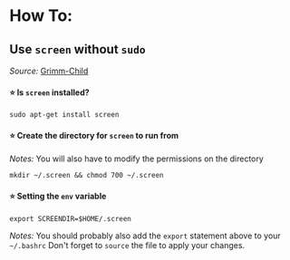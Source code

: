# How To:
## Use `screen` without `sudo`
*Source:* [Grimm-Child](https://github.com/Grimm-Child/.Matrix)

#### ⭐ Is `screen` installed?
```
sudo apt-get install screen
```

#### ⭐ Create the directory for `screen` to run from
*Notes:* You will also have to modify the permissions on the directory
```
mkdir ~/.screen && chmod 700 ~/.screen
```

#### ⭐ Setting the `env` variable
```
export SCREENDIR=$HOME/.screen
```

*Notes:* You should probably also add the `export` statement above to your `~/.bashrc` Don't forget to `source` the file to apply your changes.
